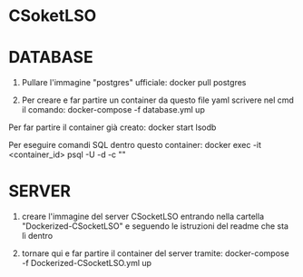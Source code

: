 # CSoketLSO

# DATABASE
1. Pullare l'immagine "postgres" ufficiale:
    docker pull postgres

2. Per creare e far partire un container da questo file yaml scrivere nel cmd il comando:
    docker-compose -f database.yml up

Per far partire il container già creato:
    docker start lsodb

Per eseguire comandi SQL dentro questo container:
    docker exec -it <container_id> psql -U <username> -d <database> -c "<SQL command>"


# SERVER
1. creare l'immagine del server CSocketLSO entrando nella cartella "Dockerized-CSocketLSO" e 
   seguendo le istruzioni del readme che sta lì dentro

2. tornare qui e far partire il container del server tramite:
    docker-compose -f Dockerized-CSocketLSO.yml up
